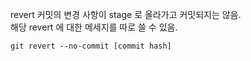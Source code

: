 revert 커밋의 변경 사항이 stage 로 올라가고 커밋되지는 않음.
<br>
해당 revert 에 대한 메세지를 따로 쓸 수 있음.

```
git revert --no-commit [commit hash]
```